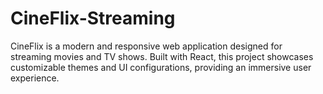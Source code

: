# CineFlix-Streaming
CineFlix is a modern and responsive web application designed for streaming movies and TV shows. Built with React, this project showcases customizable themes and UI configurations, providing an immersive user experience.
